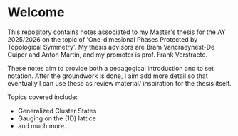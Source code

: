 # Welcome
This repository contains notes associated to my Master's thesis for the AY 2025/2026 on the topic of 'One-dimesional Phases Protected by Topological Symmetry'. My thesis advisors are Bram Vancraeynest-De Cuiper and Anton Martin, and my promoter is prof. Frank Verstraete.

These notes aim to provide both a pedagogical introduction and to set notation. After the groundwork is done, I aim add more detail so that eventually I can use these as review material/ inspiration for the thesis itself.

Topics covered include:

- Generalized Cluster States
- Gauging on the (1D) lattice
- and much more...


